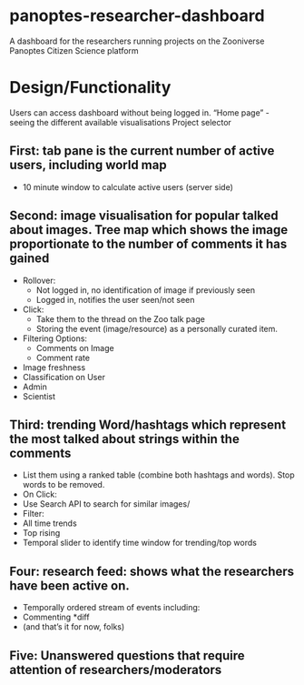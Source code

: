 # panoptes-researcher-dashboard
A dashboard for the researchers running projects on the Zooniverse Panoptes Citizen Science platform

# Design/Functionality 
Users can access dashboard without being logged in.
“Home page” - seeing the different available visualisations
Project selector

## First: tab pane is the current number of active users, including world map
+ 10 minute window to calculate active users (server side)

## Second: image visualisation for popular talked about images. Tree map which shows the image proportionate to the number of comments it has gained
* Rollover: 
  * Not logged in, no identification of image if previously seen
  * Logged in, notifies the user seen/not seen
* Click:
  * Take them to the thread on the Zoo talk page
  * Storing the event (image/resource) as a personally curated item.
* Filtering Options:
  * Comments on Image
  * Comment rate
 * Image freshness
 * Classification on User 
 * Admin
 * Scientist

## Third: trending Word/hashtags which represent the most talked about strings within the comments
* List them using a ranked table (combine both hashtags and words). Stop words to be removed.
* On Click:
 * Use Search API to search for similar images/
* Filter:
 * All time trends
 * Top rising
 * Temporal slider to identify time window for trending/top words

## Four: research feed: shows what the researchers have been active on.
* Temporally ordered stream of events including:
 * Commenting
  *diff
 * (and that’s it for now, folks)

## Five: Unanswered questions that require attention of researchers/moderators
